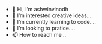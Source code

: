 - 👋 Hi, I’m  ashwinvinodh
- 👀 I’m interested creative ideas....
- 🌱 I’m currently learning to code....
- 💞️ I’m looking to pratice....
- 📫 How to reach me ..

<!---
ashwinvinodh/ashwinvinodh is a ✨ special ✨ repository because its `README.md` (this file) appears on your GitHub profile.
You can click the Preview link to take a look at your changes.
--->
